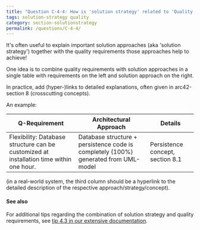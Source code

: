 ```yaml
---
title: "Question C-4-4: How is 'solution strategy' related to 'Quality goals' (section 1.2)?"
tags: solution-strategy quality
category: section-solutionstrategy
permalink: /questions/C-4-4/
---
```


It's often useful to explain important solution approaches (aka 'solution strategy')
together with the quality requirements those approaches help to achieve!

One idea is to combine quality requirements with solution approaches in a single
table with requirements on the left and solution approach on the right.

In practice, add (hyper-)links to detailed explanations, often given in arc42-section 8
(crosscutting concepts).


An example:


|Q-Requirement    |Architectural Approach                  |Details        |
|--------------------|----------------------------------------|---------------|
|Flexibility: Database structure can be customized at installation time within one hour. |Database structure + persistence code is completely (100%) generated from UML-model |Persistence concept, section 8.1 |

(in a real-world system, the third column should be a hyperlink to the detailed description
  of the respective approach/strategy/concept).

  
#### See also

For additional tips regarding the combination of solution strategy and quality requirements,
see [tip 4.3 in our extensive documentation](http://docs.arc42.org/tips/4-3/).
